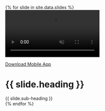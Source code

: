 <div class="regular slider">
  {% for slide in site.data.slides %}
   <div class  = 'slide-piece'>
    <div class='item'>
      <video autoplay loop muted>
        <source src = '{{ site.baseurl }}/assets/video{{ forloop.index }}.mp4'>
      </video>
      <div class = 'shadow'>
        <div class = 'hold contain'>
          <div class = 'hold-inner'>
            <a class = 'download flex' href = 'https://play.google.com/store/apps/details?id=co.sonofy.smartroomsolutions&pcampaignid=MKT-Other-global-all-co-prtnr-py-PartBadge-Mar2515-1' target = '_blank'>
              <i class="fa fa-android" aria-hidden = 'true'></i>
              <p>Download Mobile App</p>
            </a>
            <span class = 'ups displace'>
              <h1>{{ slide.heading }}</h1>
            </span>
            <span class = 'downs displace'>
            <a class = 'ui'> 
              {{ slide.sub-heading }}
              <i class="fa fa-arrow-circle-o-right" aria-hidden = 'true'></i>
            </a>
            </span>
            </div>
          </div>
        </div>
    </div>
  </div>
  {% endfor %}
</div>